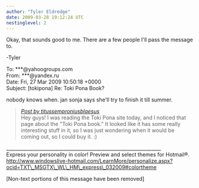 ```yaml
---
author: "Tyler Eldredge"
date: 2009-03-28 19:12:24 UTC
nestinglevel: 2
---
```

Okay, that sounds good to me. There are a few people I'll pass the message to.  
  
\-Tyler  
  
  
  
To: \*\*\*@yahoogroups.com  
From: \*\*\*@yandex.ru  
Date: Fri, 27 Mar 2009 10:50:18 +0000  
Subject: \[tokipona\] Re: Toki Pona Book?  
  
  
  
  
  
  
  
  
  
  
  
  
  
  
  
  
  
  
  
  
  
nobody knows when. jan sonja says she'll try to finish it till summer.  

> [_Post by titussemproniusblaesus_](/WHTUFyX7/toki-pona-book#post1)  
> Hey guys! I was reading the Toki Pona site today, and I noticed that page about the "Toki Pona book." It looked like it has some really interesting stuff in it, so I was just wondering when it would be coming out, so I could buy it. :)  
> 

\_\_\_\_\_\_\_\_\_\_\_\_\_\_\_\_\_\_\_\_\_\_\_\_\_\_\_\_\_\_\_\_\_\_\_\_\_\_\_\_\_\_\_\_\_\_\_\_\_\_\_\_\_\_\_\_\_\_\_\_\_\_\_\_\_  
Express your personality in color! Preview and select themes for Hotmail®.  
http://www.windowslive-hotmail.com/LearnMore/personalize.aspx?ocid=TXT\_MSGTX\_WL\_HM\_express\_032009#colortheme  
  
\[Non-text portions of this message have been removed\]